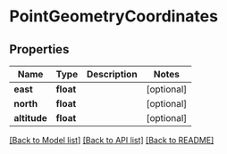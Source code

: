 # PointGeometryCoordinates

## Properties
Name | Type | Description | Notes
------------ | ------------- | ------------- | -------------
**east** | **float** |  | [optional] 
**north** | **float** |  | [optional] 
**altitude** | **float** |  | [optional] 

[[Back to Model list]](../README.md#documentation-for-models) [[Back to API list]](../README.md#documentation-for-api-endpoints) [[Back to README]](../README.md)

